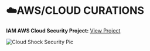 # ☁️AWS/CLOUD CURATIONS

**IAM AWS Cloud Security Project:** [View Project](https://github.com/jordanstewart-hub/AWS/blob/main/IAM-AWS-Cloud-Security.md)


![Cloud Shock Security Pic](https://github.com/user-attachments/assets/52bd404e-2596-40dc-993f-336371d53be8)


